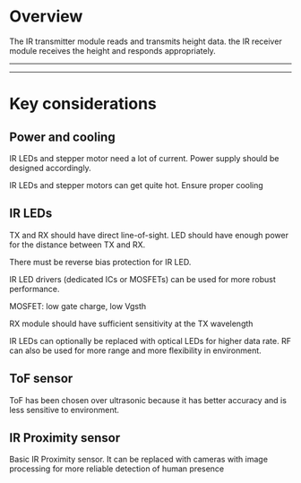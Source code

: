 # Overview
The IR transmitter module reads and transmits height data. the IR receiver module receives the height and responds appropriately.

---
---

# Key considerations
## Power and cooling
IR LEDs and stepper motor need a lot of current. Power supply should be designed accordingly.

IR LEDs and stepper motors can get quite hot. Ensure proper cooling

## IR LEDs
TX and RX should have direct line-of-sight. LED should have enough power for the distance between TX and RX.

There must be reverse bias protection for IR LED.

IR LED drivers (dedicated ICs or MOSFETs) can be used for more robust performance.

MOSFET: low gate charge, low Vgsth

RX module should have sufficient sensitivity at the TX wavelength

IR LEDs can optionally be replaced with optical LEDs for higher data rate. RF can also be used for more range and more flexibility in environment.


## ToF sensor
ToF has been chosen over ultrasonic because it has better accuracy and is less sensitive to environment.


## IR Proximity sensor
Basic IR Proximity sensor. It can be replaced with cameras with image processing for more reliable detection of human presence
